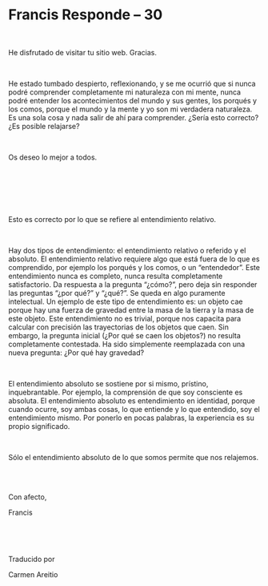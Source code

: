 # Francis Responde – 30


&nbsp;




He disfrutado de visitar tu sitio web. Gracias.






&nbsp;






He estado tumbado despierto, reflexionando, y se me ocurri&oacute; que si nunca podr&eacute; comprender completamente mi naturaleza con mi mente, nunca podr&eacute; entender los acontecimientos del mundo y sus gentes, los porqu&eacute;s y los comos, porque el mundo y la mente y yo son mi verdadera naturaleza. Es una sola cosa y nada salir de ah&iacute; para comprender. &iquest;Ser&iacute;a esto correcto? &iquest;Es posible relajarse?






&nbsp;






Os deseo lo mejor a todos.






&nbsp;







&nbsp;







&nbsp;






Esto es correcto por lo que se refiere al entendimiento relativo.






&nbsp;






Hay dos tipos de entendimiento: el entendimiento relativo o referido y el absoluto. El entendimiento relativo requiere algo que est&aacute; fuera de lo que es comprendido, por ejemplo los porqu&eacute;s y los comos, o un &ldquo;entendedor&rdquo;. Este entendimiento nunca es completo, nunca resulta completamente satisfactorio. Da respuesta a la pregunta &ldquo;&iquest;c&oacute;mo?&rdquo;, pero deja sin responder las preguntas &ldquo;&iquest;por qu&eacute;?&rdquo; y &ldquo;&iquest;qu&eacute;?&rdquo;. Se queda en algo puramente intelectual. Un ejemplo de este tipo de entendimiento es: un objeto cae porque hay una fuerza de gravedad entre la masa de la tierra y la masa de este objeto. Este entendimiento no es trivial, porque nos capacita para calcular con precisi&oacute;n las trayectorias de los objetos que caen. Sin embargo, la pregunta inicial (&iquest;Por qu&eacute; se caen los objetos?) no resulta completamente contestada. Ha sido simplemente reemplazada con una nueva pregunta: &iquest;Por qu&eacute; hay gravedad?






&nbsp;






El entendimiento absoluto se sostiene por si mismo, pr&iacute;stino, inquebrantable. Por ejemplo, la comprensi&oacute;n de que soy consciente es absoluta. El entendimiento absoluto es entendimiento en identidad, porque cuando ocurre, soy ambas cosas, lo que entiende y lo que entendido, soy el entendimiento mismo. Por ponerlo en pocas palabras, la experiencia es su propio significado.






&nbsp;






S&oacute;lo el entendimiento absoluto de lo que somos permite que nos relajemos.
&nbsp; 







&nbsp;






Con afecto,





Francis






&nbsp;







&nbsp;






Traducido por 






Carmen Areitio









